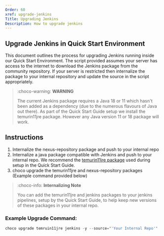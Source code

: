 ```yaml
---
Order: 60
xref: upgrade-jenkins
Title: Upgrading Jenkins
Description: How to upgrade jenkins
---
```


## Upgrade Jenkins in Quick Start Environment

This document outlines the process for upgrading Jenkins running inside our Quick Start Environment.
The script provided assumes your server has access to the internet to download the Jenkins package from the community repository.
If your server is restricted then internalize the package to your internal repository and update the source in the script appropriately.

> :choco-warning: **WARNING**
>
> The current Jenkins package requires a Java 18 or 11 which hasn't been added as a dependency (due to the numerous flavours of Java out there). As part of the Quick Start Guide setup we install the temurin11jre package. However any Java version 11 or 18 package will work.

## Instructions

1. Internalize the nexus-repository package and push to your internal repo
2. Internalize a java package compatible with Jenkins and push to your internal repo. We recommend the [temurin11jre package](https://community.chocolatey.org/packages/Temurin11jre) used during setup in the Quick Start Guide.
3. choco upgrade the temurin11jre and nexus-repository packages (Example command provided below)

> :choco-info: **Internalizing Note**
>
> You can add the temurin11jre and jenkins packages to your jenkins pipelines, setup by the Quick Start Guide, to help keep new versions of these packages in your internal repo.

### Example Upgrade Command:

```powershell
choco upgrade temruin11jre jenkins -y --source="'Your Internal Repo'"
```
